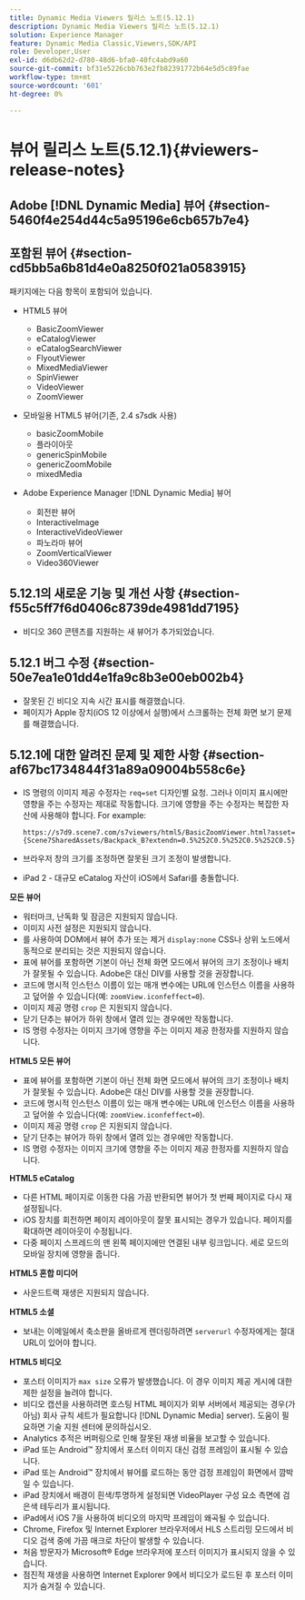 ```yaml
---
title: Dynamic Media Viewers 릴리스 노트(5.12.1)
description: Dynamic Media Viewers 릴리스 노트(5.12.1)
solution: Experience Manager
feature: Dynamic Media Classic,Viewers,SDK/API
role: Developer,User
exl-id: d6db62d2-d780-48d6-bfa0-40fc4abd9a60
source-git-commit: bf31e5226cbb763e2fb82391772b64e5d5c89fae
workflow-type: tm+mt
source-wordcount: '601'
ht-degree: 0%

---
```


# 뷰어 릴리스 노트(5.12.1){#viewers-release-notes}

## Adobe [!DNL Dynamic Media] 뷰어 {#section-5460f4e254d44c5a95196e6cb657b7e4}

## 포함된 뷰어 {#section-cd5bb5a6b81d4e0a8250f021a0583915}

패키지에는 다음 항목이 포함되어 있습니다.

* HTML5 뷰어

   * BasicZoomViewer
   * eCatalogViewer
   * eCatalogSearchViewer
   * FlyoutViewer
   * MixedMediaViewer
   * SpinViewer
   * VideoViewer
   * ZoomViewer

* 모바일용 HTML5 뷰어(기존, 2.4 s7sdk 사용)

   * basicZoomMobile
   * 플라이아웃
   * genericSpinMobile
   * genericZoomMobile
   * mixedMedia

* Adobe Experience Manager [!DNL Dynamic Media] 뷰어

   * 회전판 뷰어
   * InteractiveImage
   * InteractiveVideoViewer
   * 파노라마 뷰어
   * ZoomVerticalViewer
   * Video360Viewer

## 5.12.1의 새로운 기능 및 개선 사항 {#section-f55c5ff7f6d0406c8739de4981dd7195}

* 비디오 360 콘텐츠를 지원하는 새 뷰어가 추가되었습니다.

## 5.12.1 버그 수정 {#section-50e7ea1e01dd4e1fa9c8b3e00eb002b4}

* 잘못된 긴 비디오 지속 시간 표시를 해결했습니다.
* 페이지가 Apple 장치(iOS 12 이상에서 실행)에서 스크롤하는 전체 화면 보기 문제를 해결했습니다.

## 5.12.1에 대한 알려진 문제 및 제한 사항 {#section-af67bc1734844f31a89a09004b558c6e}

* IS 명령의 이미지 제공 수정자는 `req=set` 디자인별 요청. 그러나 이미지 표시에만 영향을 주는 수정자는 제대로 작동합니다. 크기에 영향을 주는 수정자는 복잡한 자산에 사용해야 합니다. For example:

   `https://s7d9.scene7.com/s7viewers/html5/BasicZoomViewer.html?asset= {Scene7SharedAssets/Backpack_B?extendn=0.5%252C0.5%252C0.5%252C0.5}`

* 브라우저 창의 크기를 조정하면 잘못된 크기 조정이 발생합니다.
* iPad 2 - 대규모 eCatalog 자산이 iOS에서 Safari를 충돌합니다.

**모든 뷰어**

* 워터마크, 난독화 및 잠금은 지원되지 않습니다.
* 이미지 사전 설정은 지원되지 않습니다.
* 를 사용하여 DOM에서 뷰어 추가 또는 제거 `display:none` CSS나 상위 노드에서 동적으로 분리되는 것은 지원되지 않습니다.
* 표에 뷰어를 포함하면 기본이 아닌 전체 화면 모드에서 뷰어의 크기 조정이나 배치가 잘못될 수 있습니다. Adobe은 대신 DIV를 사용할 것을 권장합니다.
* 코드에 명시적 인스턴스 이름이 있는 매개 변수에는 URL에 인스턴스 이름을 사용하고 덮어쓸 수 있습니다(예: `zoomView.iconfeffect=0`).
* 이미지 제공 명령 `crop` 은 지원되지 않습니다.
* 닫기 단추는 뷰어가 하위 창에서 열려 있는 경우에만 작동합니다.
* IS 명령 수정자는 이미지 크기에 영향을 주는 이미지 제공 한정자를 지원하지 않습니다.

**HTML5 모든 뷰어**

* 표에 뷰어를 포함하면 기본이 아닌 전체 화면 모드에서 뷰어의 크기 조정이나 배치가 잘못될 수 있습니다. Adobe은 대신 DIV를 사용할 것을 권장합니다.
* 코드에 명시적 인스턴스 이름이 있는 매개 변수에는 URL에 인스턴스 이름을 사용하고 덮어쓸 수 있습니다(예: `zoomView.iconfeffect=0`).
* 이미지 제공 명령 `crop` 은 지원되지 않습니다.
* 닫기 단추는 뷰어가 하위 창에서 열려 있는 경우에만 작동합니다.
* IS 명령 수정자는 이미지 크기에 영향을 주는 이미지 제공 한정자를 지원하지 않습니다.

**HTML5 eCatalog**

* 다른 HTML 페이지로 이동한 다음 가끔 반환되면 뷰어가 첫 번째 페이지로 다시 재설정됩니다.
* iOS 장치를 회전하면 페이지 레이아웃이 잘못 표시되는 경우가 있습니다. 페이지를 확대하면 레이아웃이 수정됩니다.
* 다중 페이지 스프레드의 맨 왼쪽 페이지에만 연결된 내부 링크입니다. 세로 모드의 모바일 장치에 영향을 줍니다.

**HTML5 혼합 미디어**

* 사운드트랙 재생은 지원되지 않습니다.

**HTML5 소셜**

* 보내는 이메일에서 축소판을 올바르게 렌더링하려면 `serverurl` 수정자에게는 절대 URL이 있어야 합니다.

**HTML5 비디오**

* 포스터 이미지가 `max size` 오류가 발생했습니다. 이 경우 이미지 제공 게시에 대한 제한 설정을 늘려야 합니다.
* 비디오 캡션을 사용하려면 호스팅 HTML 페이지가 외부 서버에서 제공되는 경우(가 아님) 회사 규칙 세트가 필요합니다 [!DNL Dynamic Media] server). 도움이 필요하면 기술 지원 센터에 문의하십시오.
* Analytics 추적은 버퍼링으로 인해 잘못된 재생 비율을 보고할 수 있습니다.
* iPad 또는 Android™ 장치에서 포스터 이미지 대신 검정 프레임이 표시될 수 있습니다.
* iPad 또는 Android™ 장치에서 뷰어를 로드하는 동안 검정 프레임이 화면에서 깜박일 수 있습니다.
* iPad 장치에서 배경이 흰색/투명하게 설정되면 VideoPlayer 구성 요소 측면에 검은색 테두리가 표시됩니다.
* iPad에서 iOS 7을 사용하여 비디오의 마지막 프레임이 왜곡될 수 있습니다.
* Chrome, Firefox 및 Internet Explorer 브라우저에서 HLS 스트리밍 모드에서 비디오 검색 중에 가끔 매크로 차단이 발생할 수 있습니다.
* 처음 방문자가 Microsoft® Edge 브라우저에 포스터 이미지가 표시되지 않을 수 있습니다.
* 점진적 재생을 사용하면 Internet Explorer 9에서 비디오가 로드된 후 포스터 이미지가 숨겨질 수 있습니다.
